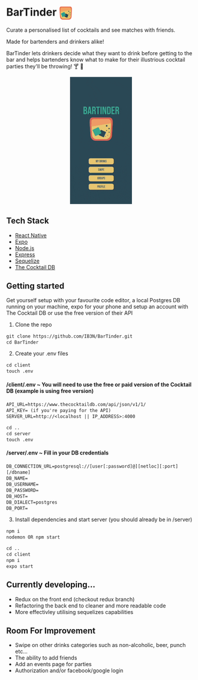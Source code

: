 <h1>
BarTinder
<img src="./client/assets/tumblerSmall1.png" align="center" width="35" height="35">
</h1>

Curate a personalised list of cocktails and see matches with friends.

Made for bartenders and drinkers alike!

BarTinder lets drinkers decide what they want to drink before getting to the bar and helps bartenders know what to make for their illustrious cocktail parties they'll be throwing! 🍸 🥃

<p align="center">
  <img src="./client/assets/BarTinderSmall.gif"/>
</p>

## Tech Stack

- [React Native](https://reactnative.dev/)
- [Expo](https://expo.io/)
- [Node.js](https://nodejs.org/)
- [Express](https://expressjs.com)
- [Sequelize](https://sequelize.org/)
- [The Cocktail DB](https://www.thecocktaildb.com/api.php)

## Getting started

Get yourself setup with your favourite code editor, a local Postgres DB running on your machine, expo for your phone and setup an account with The Cocktail DB or use the free version of their API

1. Clone the repo

```
git clone https://github.com/IB3N/BarTinder.git
cd BarTinder
```

2. Create your .env files

```
cd client
touch .env
```

#### /client/.env ~ You will need to use the free or paid version of the Cocktail DB (example is using free version)

```
API_URL=https://www.thecocktaildb.com/api/json/v1/1/
API_KEY= (if you're paying for the API)
SERVER_URL=http://<localhost || IP_ADDRESS>:4000
```

```
cd ..
cd server
touch .env
```

#### /server/.env ~ Fill in your DB credentials

```
DB_CONNECTION_URL=postgresql://[user[:password]@][netloc][:port][/dbname]
DB_NAME=
DB_USERNAME=
DB_PASSWORD=
DB_HOST=
DB_DIALECT=postgres
DB_PORT=
```

3. Install dependencies and start server (you should already be in /server)

```
npm i
nodemon OR npm start
```

```
cd ..
cd client
npm i
expo start
```

## Currently developing...

- Redux on the front end (checkout redux branch)
- Refactoring the back end to cleaner and more readable code
- More effectivley utilising sequelizes capabilities

## Room For Improvement

- Swipe on other drinks categories such as non-alcoholic, beer, punch etc...
- The ability to add friends
- Add an events page for parties
- Authorization and/or facebook/google login
